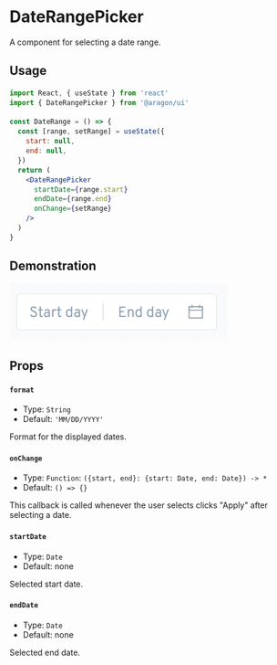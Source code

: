 # DateRangePicker

A component for selecting a date range.

## Usage <a href="#usage" id="usage"></a>

```jsx
import React, { useState } from 'react'
import { DateRangePicker } from '@aragon/ui'

const DateRange = () => {
  const [range, setRange] = useState({
    start: null,
    end: null,
  })
  return (
    <DateRangePicker
      startDate={range.start}
      endDate={range.end}
      onChange={setRange}
    />
  )
}
```

## Demonstration

![](<../../../../.gitbook/assets/Schermata 2022-06-25 alle 22.54.46.png>)

## Props <a href="#props" id="props"></a>

#### `format` <a href="#format" id="format"></a>

* Type: `String`
* Default: `'MM/DD/YYYY'`

Format for the displayed dates.

#### `onChange` <a href="#onchange" id="onchange"></a>

* Type: `Function`: `({start, end}: {start: Date, end: Date}) -> *`
* Default: `() => {}`

This callback is called whenever the user selects clicks "Apply" after selecting a date.

#### `startDate` <a href="#startdate" id="startdate"></a>

* Type: `Date`
* Default: none

Selected start date.

#### `endDate` <a href="#enddate" id="enddate"></a>

* Type: `Date`
* Default: none

Selected end date.
